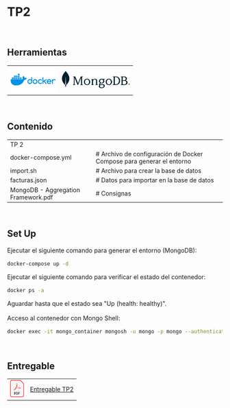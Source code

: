 # TP2

<br>

## Herramientas
<table border="0">
  <tr valign="center">
    <td><img src="../imgs/docker.png" alt="Docker" height="60"></td>
    <td><img src="../imgs/mongodb.png" alt="MongoDB" height="40"></td>
  </tr>
</table>
<br>

## Contenido

<table border="0">
  <tr valign="center">
    <td colspan="2">TP 2</td>
  </tr>
  <tr valign="center">
    <td>docker-compose.yml</td>
    <td># Archivo de configuración de Docker Compose para generar el entorno</td>
  </tr>
  <tr valign="center">
    <td>import.sh</td>
    <td># Archivo para crear la base de datos</td>
  </tr>
    <tr valign="center">
    <td>facturas.json</td>
    <td># Datos para importar en la base de datos</td>
  </tr>
    <tr valign="center">
    <td>MongoDB - Aggregation Framework.pdf</td>
    <td># Consignas</td>
  </tr>
</table>
<br>

## Set Up

Ejecutar el siguiente comando para generar el entorno (MongoDB):

```Bash
docker-compose up -d
```

Ejecutar el siguiente comando para verificar el estado del contenedor:
```Bash
docker ps -a
```

Aguardar hasta que el estado sea "Up (health: healthy)".
<br><br>
Acceso al contenedor con Mongo Shell:  
```Bash
docker exec -it mongo_container mongosh -u mongo -p mongo --authenticationDatabase admin
```
<br>


## Entregable
<table border="0">
  <tr valign="center">
    <td><img src="../imgs/pdf.png" alt="PDF" height="40"></td>
    <td><a href="./CEIA_BDIA_TP2_a1618.pdf" target="_blank">Entregable TP2</a></td>
  </tr>
</table>
<br>
